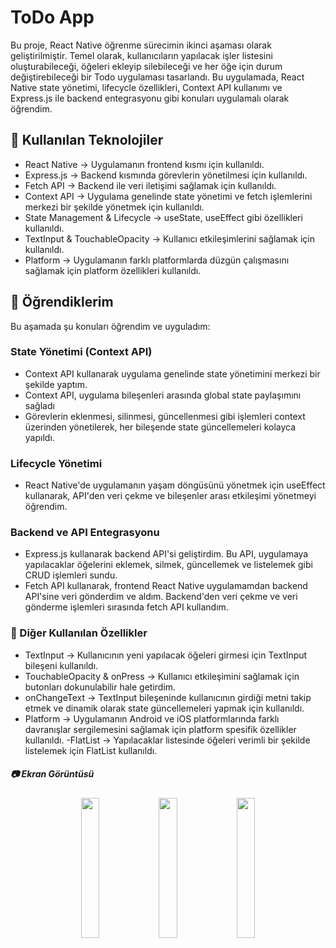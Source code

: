 # ToDo App

Bu proje, React Native öğrenme sürecimin ikinci aşaması olarak geliştirilmiştir. Temel olarak, kullanıcıların yapılacak işler listesini oluşturabileceği, öğeleri ekleyip silebileceği ve her öğe için durum değiştirebileceği bir Todo uygulaması tasarlandı. Bu uygulamada, React Native state yönetimi, lifecycle özellikleri, Context API kullanımı ve Express.js ile backend entegrasyonu gibi konuları uygulamalı olarak öğrendim.

## 🚀 Kullanılan Teknolojiler

- React Native → Uygulamanın frontend kısmı için kullanıldı.
- Express.js →  Backend kısmında görevlerin yönetilmesi için kullanıldı.
- Fetch API → Backend ile veri iletişimi sağlamak için kullanıldı.
- Context API → Uygulama genelinde state yönetimi ve fetch işlemlerini merkezi bir şekilde yönetmek için kullanıldı.
- State Management & Lifecycle → useState, useEffect gibi özellikleri kullanıldı.
- TextInput & TouchableOpacity → Kullanıcı etkileşimlerini sağlamak için kullanıldı.
- Platform → Uygulamanın farklı platformlarda düzgün çalışmasını sağlamak için platform özellikleri kullanıldı.


## 📌 Öğrendiklerim

Bu aşamada şu konuları öğrendim ve uyguladım:

### State Yönetimi (Context API)

- Context API kullanarak uygulama genelinde state yönetimini merkezi bir şekilde yaptım.
- Context API, uygulama bileşenleri arasında global state paylaşımını sağladı
- Görevlerin eklenmesi, silinmesi, güncellenmesi gibi işlemleri context üzerinden yönetilerek, her bileşende state güncellemeleri kolayca yapıldı.


### Lifecycle Yönetimi

- React Native'de uygulamanın yaşam döngüsünü yönetmek için useEffect kullanarak, API'den veri çekme ve bileşenler arası etkileşimi yönetmeyi öğrendim.


### Backend ve API Entegrasyonu
- Express.js kullanarak backend API'si geliştirdim. Bu API, uygulamaya yapılacaklar öğelerini eklemek, silmek, güncellemek ve listelemek gibi CRUD işlemleri sundu.
- Fetch API kullanarak, frontend React Native uygulamamdan backend API'sine veri gönderdim ve aldım. Backend'den veri çekme ve veri gönderme işlemleri sırasında fetch API kullandım.

### 📏 Diğer Kullanılan Özellikler

- TextInput → Kullanıcının yeni yapılacak öğeleri girmesi için TextInput bileşeni kullanıldı.
- TouchableOpacity & onPress → Kullanıcı etkileşimini sağlamak için butonları dokunulabilir hale getirdim.
- onChangeText → TextInput bileşeninde kullanıcının girdiği metni takip etmek ve dinamik olarak state güncellemeleri yapmak için kullanıldı.
- Platform → Uygulamanın Android ve iOS platformlarında farklı davranışlar sergilemesini sağlamak için platform spesifik özellikler kullanıldı.
-FlatList → Yapılacaklar listesinde öğeleri verimli bir şekilde listelemek için FlatList kullanıldı.

##### 📷 Ekran Görüntüsü
<p align="center" width="100%">
<img src="./assets/images/patikastore-1.png" width="24%" />
<img src="./assets/images/patikastore-2.png" width="24%" />
<img src="./assets/images/patikastore-3.png" width="24%" />
</p>

